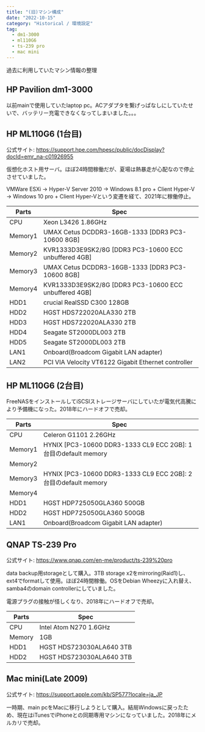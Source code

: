 ```yaml
---
title: "(旧)マシン構成"
date: "2022-10-15"
category: "Historical / 環境設定"
tag:
  - dm1-3000
  - ml110G6
  - ts-239 pro
  - mac mini
---
```


過去に利用していたマシン情報の整理

## HP Pavilion dm1-3000

以前mainで使用していたlaptop pc。ACアダプタを繋げっぱなしにしていたせいで、バッテリー充電できなくなってしまいました。。。

## HP ML110G6 (1台目)

公式サイト: <https://support.hpe.com/hpesc/public/docDisplay?docId=emr_na-c01926955>

仮想化ホスト用サーバ。ほぼ24時間稼働だが、夏場は熱暴走が心配なので停止させていました。

VMWare ESXi -> Hyper-V Server 2010 -> Windows 8.1 pro + Client Hyper-V -> Windows 10 pro + Client Hyper-Vという変遷を経て、2021年に稼働停止。

| Parts | Spec |
| --- | --- |
| CPU | Xeon L3426 1.86GHz |
| Memory1 | UMAX Cetus DCDDR3-16GB-1333 [DDR3 PC3-10600 8GB] |
| Memory2 | KVR1333D3E9SK2/8G [DDR3 PC3-10600 ECC unbuffered 4GB] |
| Memory3 | UMAX Cetus DCDDR3-16GB-1333 [DDR3 PC3-10600 8GB] |
| Memory4 | KVR1333D3E9SK2/8G [DDR3 PC3-10600 ECC unbuffered 4GB] |
| HDD1 | crucial RealSSD C300 128GB |
| HDD2 | HGST HDS722020ALA330 2TB |
| HDD3 | HGST HDS722020ALA330 2TB |
| HDD4 | Seagate ST2000DL003 2TB |
| HDD5 | Seagate ST2000DL003 2TB |
| LAN1 | Onboard(Broadcom Gigabit LAN adapter) |
| LAN2 | PCI VIA Velocity VT6122 Gigabit Ethernet controller |

## HP ML110G6 (2台目)

FreeNASをインストールしてiSCSIストレージサーバにしていたが電気代高騰により予備機になった。2018年にハードオフで売却。

| Parts | Spec |
| --- | --- |
| CPU | Celeron G1101 2.26GHz |
| Memory1 | HYNIX [PC3-10600 DDR3-1333 CL9 ECC 2GB]: 1台目のdefault memory |
| Memory2 | |
| Memory3 | HYNIX [PC3-10600 DDR3-1333 CL9 ECC 2GB]: 2台目のdefault memory |
| Memory4 | |
| HDD1 | HGST HDP725050GLA360 500GB |
| HDD2 | HGST HDP725050GLA360 500GB |
| LAN1 | Onboard(Broadcom Gigabit LAN adapter) |

## QNAP TS-239 Pro

公式サイト: <https://www.qnap.com/en-me/product/ts-239%20pro>

data backup用storageとして購入。3TB storage x2をmirroring(Raid1)し、ext4でformatして使用。ほぼ24時間稼働。OSをDebian Wheezyに入れ替え、samba4のdomain controllerにしていました。

電源プラグの接触が怪しくなり、2018年にハードオフで売却。

| Parts | Spec |
| --- | --- |
| CPU | Intel Atom N270 1.6GHz |
| Memory | 1GB |
| HDD1 | HGST HDS723030ALA640 3TB |
| HDD2 | HGST HDS723030ALA640 3TB |

## Mac mini(Late 2009)

公式サイト: <https://support.apple.com/kb/SP577?locale=ja_JP>

一時期、main pcをMacに移行しようとして購入。結局Windowsに戻ったため、現在はiTunesでiPhoneとの同期専用マシンになっていました。2018年にメルカリで売却。
